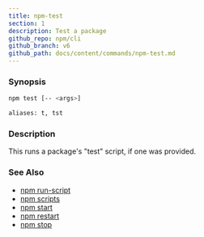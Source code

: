 ```yaml
---
title: npm-test
section: 1
description: Test a package
github_repo: npm/cli
github_branch: v6
github_path: docs/content/commands/npm-test.md
---
```


### Synopsis

```bash
npm test [-- <args>]

aliases: t, tst
```

### Description

This runs a package's "test" script, if one was provided.

### See Also

* [npm run-script](/cli/v6/commands/npm-run-script)
* [npm scripts](/cli/v6/using-npm/scripts)
* [npm start](/cli/v6/commands/npm-start)
* [npm restart](/cli/v6/commands/npm-restart)
* [npm stop](/cli/v6/commands/npm-stop)

